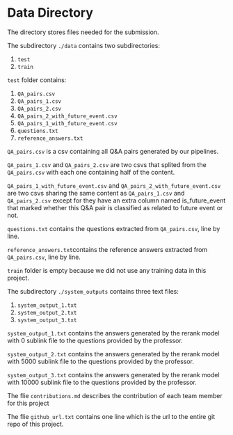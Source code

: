 # Data Directory

The directory stores files needed for the submission.

The subdirectory `./data` contains two subdirectories:

1. `test`
2. `train`

`test` folder contains:
1. `QA_pairs.csv`
2. `QA_pairs_1.csv`
3. `QA_pairs_2.csv`
4. `QA_pairs_2_with_future_event.csv`
5. `QA_pairs_1_with_future_event.csv`
6. `questions.txt`
7. `reference_answers.txt`

`QA_pairs.csv` is a csv containing all Q&A pairs generated by our pipelines.

`QA_pairs_1.csv` and `QA_pairs_2.csv` are two csvs that splited from the `QA_pairs.csv` with each one containing half of the content.

`QA_pairs_1_with_future_event.csv` and `QA_pairs_2_with_future_event.csv` are two csvs sharing the same content as `QA_pairs_1.csv` and `QA_pairs_2.csv` except for they have an extra column named is_future_event that marked whether this Q&A pair is classified as related to future event or not.

`questions.txt` contains the questions extracted from `QA_pairs.csv`, line by line.

`reference_answers.txt`contains the reference answers extracted from `QA_pairs.csv`, line by line.

`train` folder is empty because we did not use any training data in this project.


The subdirectory `./system_outputs` contains three text files:

1. `system_output_1.txt`
2. `system_output_2.txt`
3. `system_output_3.txt`

`system_output_1.txt` contains the answers generated by the rerank model with 0 sublink file to the questions provided by the professor.

`system_output_2.txt` contains the answers generated by the rerank model with 5000 sublink file to the questions provided by the professor.

`system_output_3.txt` contains the answers generated by the rerank model with 10000 sublink file to the questions provided by the professor.


The flie `contributions.md` describes the contribution of each team member for this project

The flie `github_url.txt` contains one line which is the url to the entire git repo of this project.